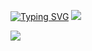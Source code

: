 [![Typing SVG](https://readme-typing-svg.demolab.com?font=Fira+Code&duration=10000&pause=500&random=false&width=650&lines=Hi!+My+name+is+Oleg%2C+I+am+a+novice+Frontend+developer;currently+studying+at+the+cool+programming+school+;IT-INCUBATOR)](https://it-incubator.io/) 
[![](https://i.postimg.cc/Wp63frGc/download-4.gif)](https://music.yandex.ru/users/akido-rus/playlists/1001)

![](https://komarev.com/ghpvc/?username=ArefevOleg&style=flat-square)
<!-- 
![](https://i.postimg.cc/Wp63frGc/download-4.gif) [<svg width="30" height="30" viewBox="0 0 165 165" fill="none" xmlns="http://www.w3.org/2000/svg">
<path d="M33.9834 16.8654C46.1223 7.87059 60.4694 2.43314 75.4224 1.08203V25.8256C65.7566 27.0787 56.5254 30.7794 48.6291 36.6305C38.7418 43.9569 31.4707 54.2669 27.8885 66.0399C24.3062 77.8129 24.6024 90.4254 28.7333 102.017C32.8642 113.609 40.6111 123.567 50.8315 130.421C61.0518 137.275 73.2043 140.663 85.4967 140.086C97.789 139.508 109.57 134.995 119.103 127.213C128.635 119.43 135.414 108.79 138.44 96.8622C140.551 88.542 140.757 79.9024 139.104 71.5733L159.882 54.8691L159.868 54.7344C165.477 70.1632 166.334 86.9485 162.285 102.911C157.962 119.951 148.278 135.151 134.66 146.269C121.042 157.386 104.212 163.833 86.6513 164.658C69.0909 165.483 51.7301 160.643 37.1296 150.851C22.5292 141.06 11.4621 126.835 5.56083 110.275C-0.340466 93.7153 -0.763563 75.6974 4.35394 58.8789C9.47145 42.0603 19.8586 27.3317 33.9834 16.8654Z" fill="#FCCA00"/>
<path d="M144.215 28.4141L144.302 28.6321L130.417 50.6853C125.367 43.2026 118.601 36.9743 110.682 32.5658V82.7519C110.682 98.1496 98.1999 110.632 82.8023 110.632C67.4046 110.632 54.9224 98.1496 54.9224 82.7519C54.9224 67.3543 67.4046 54.872 82.8023 54.872C88.5729 54.872 93.9341 56.6253 98.3822 59.6281V2.23047C116.483 5.71201 132.466 15.1453 144.215 28.4141Z" fill="#FC3F1D"/>
</svg>
](https://music.yandex.ru/users/akido-rus/playlists/1001) -->